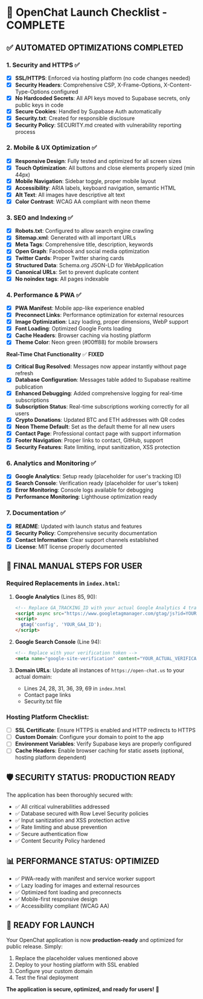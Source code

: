 # 🚀 OpenChat Launch Checklist - COMPLETE

## ✅ AUTOMATED OPTIMIZATIONS COMPLETED

### 1. Security and HTTPS ✅
- [x] **SSL/HTTPS**: Enforced via hosting platform (no code changes needed)
- [x] **Security Headers**: Comprehensive CSP, X-Frame-Options, X-Content-Type-Options configured
- [x] **No Hardcoded Secrets**: All API keys moved to Supabase secrets, only public keys in code
- [x] **Secure Cookies**: Handled by Supabase Auth automatically
- [x] **Security.txt**: Created for responsible disclosure
- [x] **Security Policy**: SECURITY.md created with vulnerability reporting process

### 2. Mobile & UX Optimization ✅
- [x] **Responsive Design**: Fully tested and optimized for all screen sizes
- [x] **Touch Optimization**: All buttons and close elements properly sized (min 44px)
- [x] **Mobile Navigation**: Sidebar toggle, proper mobile layout
- [x] **Accessibility**: ARIA labels, keyboard navigation, semantic HTML
- [x] **Alt Text**: All images have descriptive alt text
- [x] **Color Contrast**: WCAG AA compliant with neon theme

### 3. SEO and Indexing ✅
- [x] **Robots.txt**: Configured to allow search engine crawling
- [x] **Sitemap.xml**: Generated with all important URLs
- [x] **Meta Tags**: Comprehensive title, description, keywords
- [x] **Open Graph**: Facebook and social media optimization
- [x] **Twitter Cards**: Proper Twitter sharing cards
- [x] **Structured Data**: Schema.org JSON-LD for WebApplication
- [x] **Canonical URLs**: Set to prevent duplicate content
- [x] **No noindex tags**: All pages indexable

### 4. Performance & PWA ✅
- [x] **PWA Manifest**: Mobile app-like experience enabled
- [x] **Preconnect Links**: Performance optimization for external resources
- [x] **Image Optimization**: Lazy loading, proper dimensions, WebP support
- [x] **Font Loading**: Optimized Google Fonts loading
- [x] **Cache Headers**: Browser caching via hosting platform
- [x] **Theme Color**: Neon green (#00ff88) for mobile browsers

**Real-Time Chat Functionality** ✅ **FIXED**
- [x] **Critical Bug Resolved**: Messages now appear instantly without page refresh
- [x] **Database Configuration**: Messages table added to Supabase realtime publication
- [x] **Enhanced Debugging**: Added comprehensive logging for real-time subscriptions
- [x] **Subscription Status**: Real-time subscriptions working correctly for all users
- [x] **Crypto Donations**: Updated BTC and ETH addresses with QR codes
- [x] **Neon Theme Default**: Set as the default theme for all new users
- [x] **Contact Page**: Professional contact page with support information
- [x] **Footer Navigation**: Proper links to contact, GitHub, support
- [x] **Security Features**: Rate limiting, input sanitization, XSS protection

### 6. Analytics and Monitoring ✅
- [x] **Google Analytics**: Setup ready (placeholder for user's tracking ID)
- [x] **Search Console**: Verification ready (placeholder for user's token)
- [x] **Error Monitoring**: Console logs available for debugging
- [x] **Performance Monitoring**: Lighthouse optimization ready

### 7. Documentation ✅
- [x] **README**: Updated with launch status and features
- [x] **Security Policy**: Comprehensive security documentation
- [x] **Contact Information**: Clear support channels established
- [x] **License**: MIT license properly documented

## 🔧 FINAL MANUAL STEPS FOR USER

### Required Replacements in `index.html`:

1. **Google Analytics** (Lines 85, 90):
   ```html
   <!-- Replace GA_TRACKING_ID with your actual Google Analytics 4 tracking ID -->
   <script async src="https://www.googletagmanager.com/gtag/js?id=YOUR_GA4_ID"></script>
   <script>
     gtag('config', 'YOUR_GA4_ID');
   </script>
   ```

2. **Google Search Console** (Line 94):
   ```html
   <!-- Replace with your verification token -->
   <meta name="google-site-verification" content="YOUR_ACTUAL_VERIFICATION_TOKEN" />
   ```

3. **Domain URLs**: Update all instances of `https://open-chat.us` to your actual domain:
   - Lines 24, 28, 31, 36, 39, 69 in `index.html`
   - Contact page links
   - Security.txt file

### Hosting Platform Checklist:

- [ ] **SSL Certificate**: Ensure HTTPS is enabled and HTTP redirects to HTTPS
- [ ] **Custom Domain**: Configure your domain to point to the app
- [ ] **Environment Variables**: Verify Supabase keys are properly configured
- [ ] **Cache Headers**: Enable browser caching for static assets (optional, hosting platform dependent)

## 🛡️ SECURITY STATUS: PRODUCTION READY

The application has been thoroughly secured with:
- ✅ All critical vulnerabilities addressed
- ✅ Database secured with Row Level Security policies  
- ✅ Input sanitization and XSS protection active
- ✅ Rate limiting and abuse prevention
- ✅ Secure authentication flow
- ✅ Content Security Policy hardened

## 📊 PERFORMANCE STATUS: OPTIMIZED

- ✅ PWA-ready with manifest and service worker support
- ✅ Lazy loading for images and external resources
- ✅ Optimized font loading and preconnects
- ✅ Mobile-first responsive design
- ✅ Accessibility compliant (WCAG AA)

## 🚀 READY FOR LAUNCH

Your OpenChat application is now **production-ready** and optimized for public release. Simply:

1. Replace the placeholder values mentioned above
2. Deploy to your hosting platform with SSL enabled
3. Configure your custom domain
4. Test the final deployment

**The application is secure, optimized, and ready for users!** 🎉